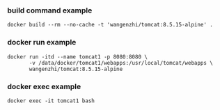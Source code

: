 ### build command example

```
docker build --rm --no-cache -t 'wangenzhi/tomcat:8.5.15-alpine' .
```

### docker run example

```
docker run -itd --name tomcat1 -p 8080:8080 \
       -v /data/docker/tomcat1/webapps:/usr/local/tomcat/webapps \
       wangenzhi/tomcat:8.5.15-alpine
```

### docker exec example

```
docker exec -it tomcat1 bash
```
